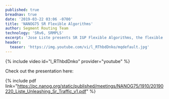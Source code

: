 ```yaml
---
published: true
breadnav: true
date: '2019-03-22 03:06 -0700'
title: 'NANOG75 SR Flexible Algorithms'
author: Segment Routing Team
technology: 'SRv6, SRMPLS'
excerpt: 'Jose Liste presents SR IGP Flexible Algorithms, the flexible tool in the SR-TE toolkit. Its functionality and its use-cases'
header:
  teaser: 'https://img.youtube.com/vi/l_RThbdDnko/mqdefault.jpg'
---    
```

       
{% include video id="l_RThbdDnko" provider="youtube" %}

Check out the presentation here:
 
{% include pdf link="https://pc.nanog.org/static/published/meetings/NANOG75/1910/20190220_Liste_Unleashing_Sr_Traffic_v1.pdf" %}




